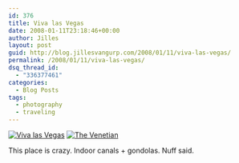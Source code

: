 ```yaml
---
id: 376
title: Viva las Vegas
date: 2008-01-11T23:18:46+00:00
author: Jilles
layout: post
guid: http://blog.jillesvangurp.com/2008/01/11/viva-las-vegas/
permalink: /2008/01/11/viva-las-vegas/
dsq_thread_id:
  - "336377461"
categories:
  - Blog Posts
tags:
  - photography
  - traveling
---
```

<a href='http://blog.jillesvangurp.com/wp-content/uploads/2008/01/sf-267.jpg' title='Viva las Vegas'><img src='http://blog.jillesvangurp.com/wp-content/uploads/2008/01/sf-267.jpg' alt='Viva las Vegas' /></a>
<a href='http://blog.jillesvangurp.com/wp-content/uploads/2008/01/sf-279.jpg' title='The Venetian'><img src='http://blog.jillesvangurp.com/wp-content/uploads/2008/01/sf-279.jpg' alt='The Venetian' /></a>

This place is crazy. Indoor canals + gondolas. Nuff said.